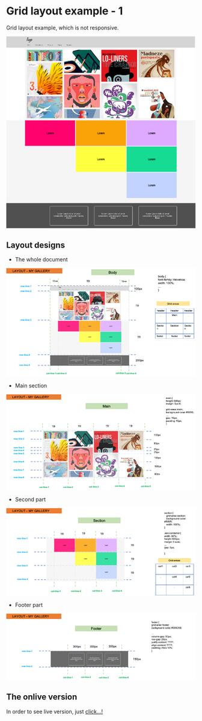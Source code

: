 # Grid layout example - 1

Grid layout example, which is not responsive.

![Desktop](./layout_images/desktop.png "desktop version")

## Layout designs

* The whole document

![Desktop](./layout_images/layout_body.png "desktop version")

* Main section

![Desktop](./layout_images/layout_main.png "desktop version")

* Second part

![Desktop](./layout_images/layout_section.png "desktop version")

* Footer part

![Desktop](./layout_images/layout_footer.png "desktop version")

## The onlive version

In order to see live version, just [click...!](https://hsnakk.github.io/grid_layout-1/)

